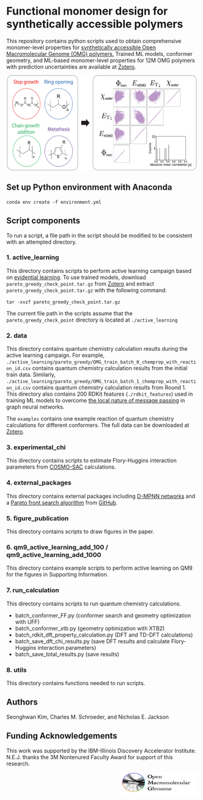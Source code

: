 # Functional monomer design for synthetically accessible polymers

This repository contains python scripts used to obtain comprehensive monomer-level properties for [synthetically accessible Open Macromolecular Genome (OMG) polymers.](https://pubs.acs.org/doi/10.1021/acspolymersau.3c00003) 
Trained ML models, conformer geometry, and ML-based monomer-level properties for 12M OMG polymers with prediction 
uncertainties are available at [Zotero](TODO).

<p align="center">
<img src="https://github.com/TheJacksonLab/OMG_PhysicalProperties/blob/main/figure_publication/TOC.png" width="500" height="250">
</p>

## Set up Python environment with Anaconda 
```
conda env create -f environment.yml
```

## Script components
To run a script, a file path in the script should be modified to be consistent with an attempted directory.

### 1. active_learning
This directory contains scripts to perform active learning campaign based on [evidential learning](https://proceedings.neurips.cc/paper/2020/hash/aab085461de182608ee9f607f3f7d18f-Abstract.html). 
To use trained models, download `pareto_greedy_check_point.tar.gz` from [Zotero](TODO) and extract `pareto_greedy_check_point.tar.gz` with the following command:
```
tar -xvzf pareto_greedy_check_point.tar.gz
```
The current file path in the scripts assume that the `pareto_greedy_check_point` directory is located at `./active_learning` 

### 2. data
This directory contains quantum chemistry calculation results during the active learning campaign. 
For example, `./active_learning/pareto_greedy/OMG_train_batch_0_chemprop_with_reaction_id.csv` contains quantum chemistry calculation results from the initial train data. 
Similarly, `./active_learning/pareto_greedy/OMG_train_batch_1_chemprop_with_reaction_id.csv` contains quantum chemistry calculation results from Round 1. 
This directory also contains 200 RDKit features (`./rdkit_features`) used in training ML models to overcome [the local nature of message passing](https://pubs.acs.org/doi/10.1021/acs.jcim.9b00237) in graph neural networks.  

The `examples` contains one example reaction of quantum chemistry calculations for different conformers.
The full data can be downloaded at [Zotero](TODO).

### 3. experimental_chi
This directory contains scripts to estimate Flory-Huggins interaction parameters from [COSMO-SAC](https://pubs.acs.org/doi/10.1021/ie001047w) calculations.

### 4. external_packages
This directory contains external packages including [D-MPNN networks](https://pubs.acs.org/doi/10.1021/acscentsci.1c00546) and a [Pareto front search algorithm](https://link.springer.com/chapter/10.1007/978-3-319-10762-2_52) from [GitHub](https://github.com/KernelA/nds-py).

### 5. figure_publication 
This directory contains scripts to draw figures in the paper.

### 6. qm9_active_learning_add_100 / qm9_active_learning_add_1000
This directory contains example scripts to perform active learning on QM9 for the figures in Supporting Information.

### 7. run_calculation
This directory contains scripts to run quantum chemistry calculations.
  - batch_conformer_FF.py (conformer search and geometry optimization with UFF)
  - batch_conformer_xtb.py (geometry optimization with XTB2)
  - batch_rdkit_dft_property_calculation.py (DFT and TD-DFT calculations)
  - batch_save_dft_chi_results.py (save DFT results and calculate Flory-Huggins interaction parameters)
  - batch_save_total_results.py  (save results)

### 8. utils
This directory contains functions needed to run scripts. 

## Authors
Seonghwan Kim, Charles M. Schroeder, and Nicholas E. Jackson

## Funding Acknowledgements
This work was supported by the IBM-Illinois Discovery Accelerator Institute. N.E.J. thanks the 3M Nontenured Faculty Award for support of this research.  

<p align="right">
<img src="https://github.com/TheJacksonLab/OMG_PhysicalProperties/blob/main/figure_publication/OMG.png" width="200" height="60"> 
</p>